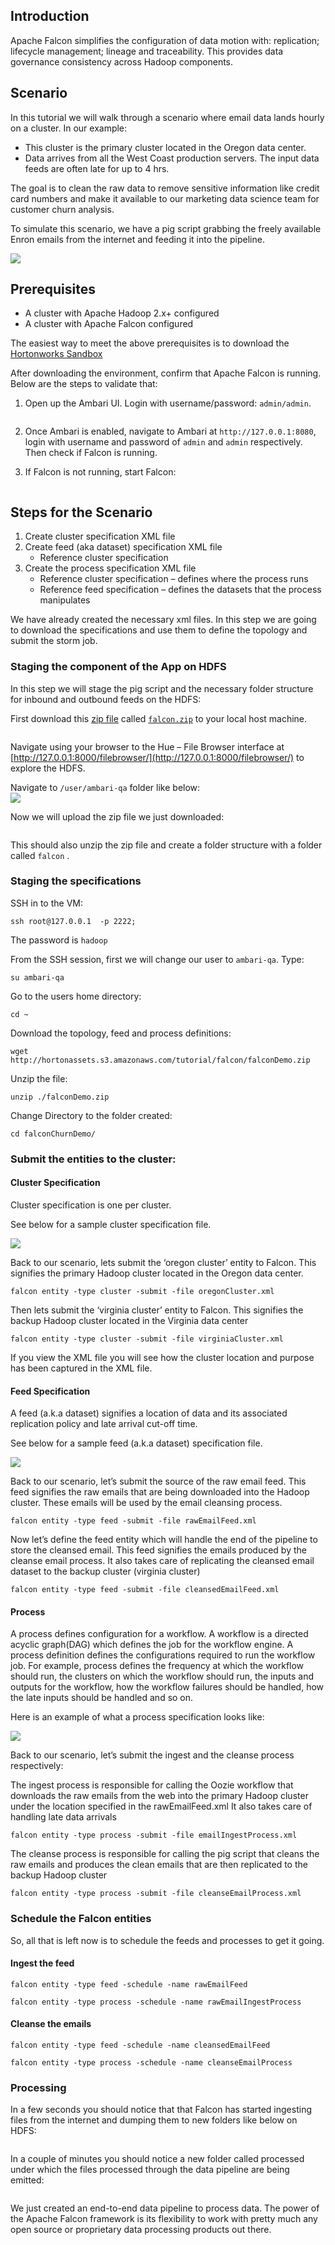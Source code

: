 ## Introduction

Apache Falcon simplifies the configuration of data motion with: replication; lifecycle management; lineage and traceability. This provides data governance consistency across Hadoop components.

## Scenario

In this tutorial we will walk through a scenario where email data lands hourly on a cluster. In our example:

*   This cluster is the primary cluster located in the Oregon data center.
*   Data arrives from all the West Coast production servers. The input data feeds are often late for up to 4 hrs.

The goal is to clean the raw data to remove sensitive information like credit card numbers and make it available to our marketing data science team for customer churn analysis.

To simulate this scenario, we have a pig script grabbing the freely available Enron emails from the internet and feeding it into the pipeline.

![](../../../assets/2-1/falcon-processing-pipelines/arch.png)

## Prerequisites

*   A cluster with Apache Hadoop 2.x+ configured
*   A cluster with Apache Falcon configured

The easiest way to meet the above prerequisites is to download the [Hortonworks Sandbox](http://hortonworks.com/downloads)

After downloading the environment, confirm that Apache Falcon is running. Below are the steps to validate that:

1.  Open up the Ambari UI. Login with username/password: `admin/admin`.

    ![<Display Name>](../../../assets/2-1/falcon-processing-pipelines/ambari.png)

2.  Once Ambari is enabled, navigate to Ambari at `http://127.0.0.1:8080`, login with username and password of `admin` and `admin` respectively. Then check if Falcon is running.![<Display Name>](../../../assets/2-1/falcon-processing-pipelines/ambari2.png)
3.  If Falcon is not running, start Falcon:

![<Display Name>](../../../assets/2-1/falcon-processing-pipelines/falconstart.png)

## Steps for the Scenario

1.  Create cluster specification XML file
2.  Create feed (aka dataset) specification XML file
    *   Reference cluster specification
3.  Create the process specification XML file
    *   Reference cluster specification – defines where the process runs
    *   Reference feed specification – defines the datasets that the process manipulates

We have already created the necessary xml files. In this step we are going to download the specifications and use them to define the topology and submit the storm job.

### Staging the component of the App on HDFS

In this step we will stage the pig script and the necessary folder structure for inbound and outbound feeds on the HDFS:

First download this [zip file](http://hortonassets.s3.amazonaws.com/tutorial/falcon/falcon.zip) called [`falcon.zip`](http://hortonassets.s3.amazonaws.com/tutorial/falcon/falcon.zip) to your local host machine.

![<Display Name>](../../../assets/2-1/falcon-processing-pipelines/unzip.png)

Navigate using your browser to the Hue – File Browser interface at [http://127.0.0.1:8000/filebrowser/](http://127.0.0.1:8000/filebrowser/) to explore the HDFS.

Navigate to `/user/ambari-qa` folder like below:  
![](../../../assets/2-1/falcon-processing-pipelines/file-browser.png)

Now we will upload the zip file we just downloaded:

![<Display Name>](../../../assets/2-1/falcon-processing-pipelines/uploadzip.png)

This should also unzip the zip file and create a folder structure with a folder called `falcon` .

### Staging the specifications

SSH in to the VM:

`ssh root@127.0.0.1  -p 2222;`

The password is `hadoop`

From the SSH session, first we will change our user to `ambari-qa`. Type:

`su ambari-qa`

Go to the users home directory:

`cd ~`

Download the topology, feed and process definitions:

`wget http://hortonassets.s3.amazonaws.com/tutorial/falcon/falconDemo.zip`

Unzip the file:

`unzip ./falconDemo.zip`

Change Directory to the folder created:

`cd falconChurnDemo/`

### Submit the entities to the cluster:

#### Cluster Specification

Cluster specification is one per cluster.

See below for a sample cluster specification file.

![](../../../assets/2-1/falcon-processing-pipelines/cluster-spec.png)

Back to our scenario, lets submit the ‘oregon cluster’ entity to Falcon. This signifies the primary Hadoop cluster located in the Oregon data center.

`falcon entity -type cluster -submit -file oregonCluster.xml`

Then lets submit the ‘virginia cluster’ entity to Falcon. This signifies the backup Hadoop cluster located in the Virginia data center

`falcon entity -type cluster -submit -file virginiaCluster.xml`

If you view the XML file you will see how the cluster location and purpose has been captured in the XML file.

#### Feed Specification

A feed (a.k.a dataset) signifies a location of data and its associated replication policy and late arrival cut-off time.

See below for a sample feed (a.k.a dataset) specification file.

![](../../../assets/2-1/falcon-processing-pipelines/feed-spec.png)

Back to our scenario, let’s submit the source of the raw email feed. This feed signifies the raw emails that are being downloaded into the Hadoop cluster. These emails will be used by the email cleansing process.

`falcon entity -type feed -submit -file rawEmailFeed.xml`

Now let’s define the feed entity which will handle the end of the pipeline to store the cleansed email. This feed signifies the emails produced by the cleanse email process. It also takes care of replicating the cleansed email dataset to the backup cluster (virginia cluster)

`falcon entity -type feed -submit -file cleansedEmailFeed.xml`

#### Process

A process defines configuration for a workflow. A workflow is a directed acyclic graph(DAG) which defines the job for the workflow engine. A process definition defines the configurations required to run the workflow job. For example, process defines the frequency at which the workflow should run, the clusters on which the workflow should run, the inputs and outputs for the workflow, how the workflow failures should be handled, how the late inputs should be handled and so on.

Here is an example of what a process specification looks like:

![](../../../assets/2-1/falcon-processing-pipelines/process-spec.png)

Back to our scenario, let’s submit the ingest and the cleanse process respectively:

The ingest process is responsible for calling the Oozie workflow that downloads the raw emails from the web into the primary Hadoop cluster under the location specified in the rawEmailFeed.xml It also takes care of handling late data arrivals

`falcon entity -type process -submit -file emailIngestProcess.xml`

The cleanse process is responsible for calling the pig script that cleans the raw emails and produces the clean emails that are then replicated to the backup Hadoop cluster

`falcon entity -type process -submit -file cleanseEmailProcess.xml`

### Schedule the Falcon entities

So, all that is left now is to schedule the feeds and processes to get it going.

#### Ingest the feed

`falcon entity -type feed -schedule -name rawEmailFeed`

`falcon entity -type process -schedule -name rawEmailIngestProcess`

#### Cleanse the emails

`falcon entity -type feed -schedule -name cleansedEmailFeed`

`falcon entity -type process -schedule -name cleanseEmailProcess`

### Processing

In a few seconds you should notice that that Falcon has started ingesting files from the internet and dumping them to new folders like below on HDFS:

![<Display Name>](../../../assets/2-1/falcon-processing-pipelines/input.png)

In a couple of minutes you should notice a new folder called processed under which the files processed through the data pipeline are being emitted:

![<Display Name>](../../../assets/2-1/falcon-processing-pipelines/output.png)

We just created an end-to-end data pipeline to process data. The power of the Apache Falcon framework is its flexibility to work with pretty much any open source or proprietary data processing products out there.